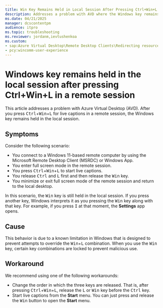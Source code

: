 ```yaml
---
title: Win Key Remains Held in Local Session After Pressing Ctrl+Win+L in a Remote Session
description: Addresses a problem with AVD where the Windows key remains held in the local session when using Ctrl+Win+L for live captions in a remote session.
ms.date: 04/21/2025
manager: dcscontentpm
audience: itpro
ms.topic: troubleshooting
ms.reviewer: jordanm,ievtushenkoa
ms.custom: 
- sap:Azure Virtual Desktop\Remote Desktop Clients\Redirecting resources via the client
- pcy:wincomm-user-experience
---
```

# Windows key remains held in the local session after pressing Ctrl+Win+L in a remote session

This article addresses a problem with Azure Virtual Desktop (AVD). After you press <kbd>Ctrl</kbd>+<kbd>Win</kbd>+<kbd>L</kbd> for live captions in a remote session, the Windows key remains held in the local session.

## Symptoms

Consider the following scenario:

* You connect to a Windows 11-based remote computer by using the Microsoft Remote Desktop Client (MSRDC) or Windows App.
* You enter full screen mode in the remote session.
* You press <kbd>Ctrl</kbd>+<kbd>Win</kbd>+<kbd>L</kbd> to start live captions.
* You release <kbd>Ctrl</kbd> and <kbd>L</kbd> first and then release the <kbd>Win</kbd> key.
* You minimize or exit full screen mode of the remote session and return to the local desktop.

In this scenario, the <kbd>Win</kbd> key is still held in the local session. If you press another key, Windows interprets it as you pressing the <kbd>Win</kbd> key along with that key. For example, if you press <kbd>I</kbd> at that moment, the **Settings** app opens.

## Cause

This behavior is due to a known limitation in Windows that is designed to prevent attempts to override the <kbd>Win</kbd>+<kbd>L</kbd> combination. When you use the <kbd>Win</kbd> key, certain key combinations are locked to prevent malicious use.

## Workaround

We recommend using one of the following workarounds:

* Change the order in which the three keys are released. That is, after pressing <kbd>Ctrl</kbd>+<kbd>Win</kbd>+<kbd>L</kbd>, release the <kbd>L</kbd> or <kbd>Win</kbd> key before the <kbd>Ctrl</kbd> key.
* Start live captions from the **Start** menu. You can just press and release the <kbd>Win</kbd> button to open the **Start** menu.

